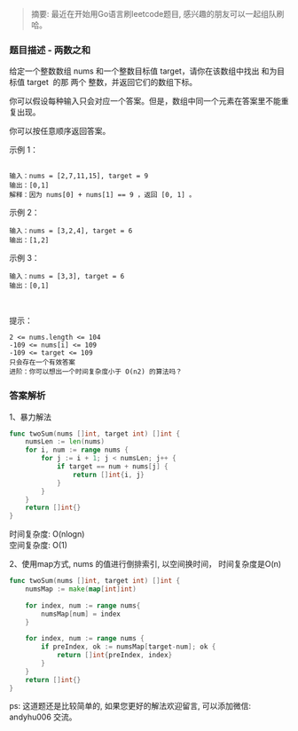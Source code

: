 > 摘要: 最近在开始用Go语言刷leetcode题目, 感兴趣的朋友可以一起组队刷哈。


### 题目描述 - 两数之和

给定一个整数数组 nums 和一个整数目标值 target，请你在该数组中找出 和为目标值 target  的那 两个 整数，并返回它们的数组下标。

你可以假设每种输入只会对应一个答案。但是，数组中同一个元素在答案里不能重复出现。

你可以按任意顺序返回答案。



示例 1：

```

输入：nums = [2,7,11,15], target = 9
输出：[0,1]
解释：因为 nums[0] + nums[1] == 9 ，返回 [0, 1] 。

```

示例 2：


```
输入：nums = [3,2,4], target = 6
输出：[1,2]

```

示例 3：

```
输入：nums = [3,3], target = 6
输出：[0,1]

```
 

提示：

```
2 <= nums.length <= 104
-109 <= nums[i] <= 109
-109 <= target <= 109
只会存在一个有效答案
进阶：你可以想出一个时间复杂度小于 O(n2) 的算法吗？
```


### 答案解析

1、暴力解法

```Go
func twoSum(nums []int, target int) []int {
    numsLen := len(nums)
    for i, num := range nums {
        for j := i + 1; j < numsLen; j++ {
            if target == num + nums[j] {
                return []int{i, j}
            }
        }
    }
    return []int{}
}
```

时间复杂度:    O(nlogn)   
空间复杂度:    O(1)   

2、使用map方式, nums 的值进行倒排索引, 以空间换时间， 时间复杂度是O(n)


```Go
func twoSum(nums []int, target int) []int {
    numsMap := make(map[int]int)
    
    for index, num := range nums{
        numsMap[num] = index	
    }
    
    for index, num := range nums {
        if preIndex, ok := numsMap[target-num]; ok {
            return []int{preIndex, index}
        } 
    }
    return []int{}
}
```

ps: 这道题还是比较简单的, 如果您更好的解法欢迎留言, 可以添加微信: andyhu006  交流。